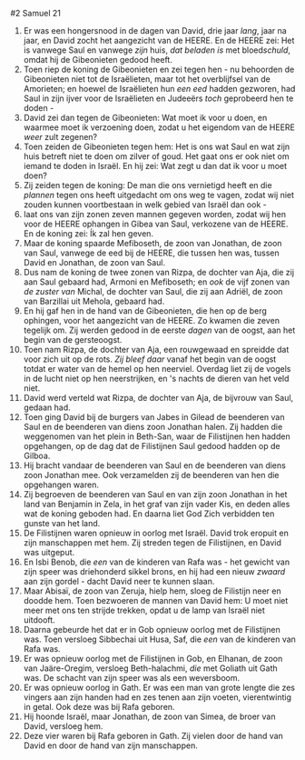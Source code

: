 #2 Samuel 21
1. Er was een hongersnood in de dagen van David, drie jaar *lang*, jaar na jaar, en David zocht het aangezicht van de HEERE. En de HEERE zei: Het is vanwege Saul en vanwege *zijn* huis, *dat beladen is* met bloed*schuld*, omdat hij de Gibeonieten gedood heeft.
2. Toen riep de koning de Gibeonieten en zei tegen hen - nu behoorden de Gibeonieten niet tot de Israëlieten, maar tot het overblijfsel van de Amorieten; en hoewel de Israëlieten hun *een eed* hadden gezworen, had Saul in zijn ijver voor de Israëlieten en Judeeërs *toch* geprobeerd hen te doden -
3. David zei dan tegen de Gibeonieten: Wat moet ik voor u doen, en waarmee moet ik verzoening doen, zodat u het eigendom van de HEERE *weer* zult zegenen?
4. Toen zeiden de Gibeonieten tegen hem: Het is ons wat Saul en wat zijn huis betreft niet te doen om zilver of goud. Het gaat ons er ook niet om iemand te doden in Israël. En hij zei: Wat zegt u dan dat ik voor u moet doen?
5. Zij zeiden tegen de koning: De man die ons vernietigd heeft en die *plannen* tegen ons heeft uitgedacht om ons weg te vagen, zodat wij niet zouden kunnen voortbestaan in welk gebied van Israël dan ook -
6. laat ons van zijn zonen zeven mannen gegeven worden, zodat wij hen voor de HEERE ophangen in Gibea van Saul, verkozene van de HEERE. En de koning zei: Ík zal hen geven.
7. Maar de koning spaarde Mefiboseth, de zoon van Jonathan, de zoon van Saul, vanwege de eed bij de HEERE, die tussen hen was, tussen David en Jonathan, de zoon van Saul.
8. Dus nam de koning de twee zonen van Rizpa, de dochter van Aja, die zij aan Saul gebaard had, Armoni en Mefiboseth; en *ook* de vijf zonen van *de zuster van* Michal, de dochter van Saul, die zij aan Adriël, de zoon van Barzillai uit Mehola, gebaard had.
9. En hij gaf hen in de hand van de Gibeonieten, die hen op de berg ophingen, voor het aangezicht van de HEERE. Zo kwamen die zeven tegelijk om. Zij werden gedood in de eerste *dagen* van de oogst, aan het begin van de gersteoogst.
10. Toen nam Rizpa, de dochter van Aja, een rouwgewaad en spreidde dat voor zich uit op de rots. *Zij bleef daar* vanaf het begin van de oogst totdat er water van de hemel op hen neerviel. Overdag liet zij de vogels in de lucht niet op hen neerstrijken, en 's nachts de dieren van het veld niet.
11. David werd verteld wat Rizpa, de dochter van Aja, de bijvrouw van Saul, gedaan had.
12. Toen ging David bij de burgers van Jabes in Gilead de beenderen van Saul en de beenderen van diens zoon Jonathan halen. Zij hadden die weggenomen van het plein in Beth-San, waar de Filistijnen hen hadden opgehangen, op de dag dat de Filistijnen Saul gedood hadden op de Gilboa.
13. Hij bracht vandaar de beenderen van Saul en de beenderen van diens zoon Jonathan mee. Ook verzamelden zij de beenderen van hen die opgehangen waren.
14. Zij begroeven de beenderen van Saul en van zijn zoon Jonathan in het land van Benjamin in Zela, in het graf van zijn vader Kis, en deden alles wat de koning geboden had. En daarna liet God Zich verbidden ten gunste van het land.
15. De Filistijnen waren opnieuw in oorlog met Israël. David trok eropuit en zijn manschappen met hem. Zij streden tegen de Filistijnen, en David was uitgeput.
16. En Isbi Benob, die *een* van de kinderen van Rafa was - het gewicht van zijn speer was driehonderd sikkel brons, en hij had een nieuw *zwaard* aan zijn gordel - dacht David neer te kunnen slaan.
17. Maar Abisaï, de zoon van Zeruja, hielp hem, sloeg de Filistijn neer en doodde hem. Toen bezwoeren de mannen van David hem: U moet niet meer met ons ten strijde trekken, opdat u de lamp van Israël niet uitdooft.
18. Daarna gebeurde het dat er in Gob opnieuw oorlog met de Filistijnen was. Toen versloeg Sibbechai uit Husa, Saf, die *een* van de kinderen van Rafa was.
19. Er was opnieuw oorlog met de Filistijnen in Gob, en Elhanan, de zoon van Jaäre-Oregim, versloeg Beth-halachmi, *die* met Goliath uit Gath was. De schacht van zijn speer was als een weversboom.
20. Er was opnieuw oorlog in Gath. Er was een man van grote lengte die zes vingers aan zijn handen had en zes tenen aan zijn voeten, vierentwintig in getal. Ook deze was bij Rafa geboren.
21. Hij hoonde Israël, maar Jonathan, de zoon van Simea, de broer van David, versloeg hem.
22. Deze vier waren bij Rafa geboren in Gath. Zij vielen door de hand van David en door de hand van zijn manschappen.
